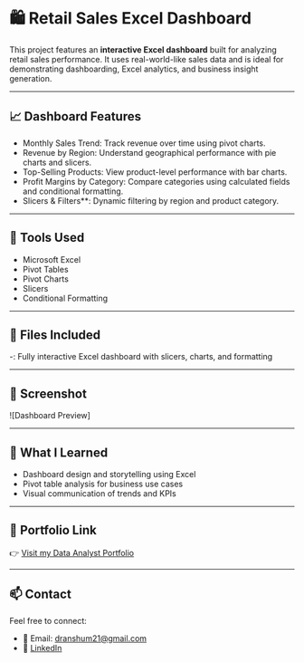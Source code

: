# 🛍️ Retail Sales Excel Dashboard

This project features an **interactive Excel dashboard** built for analyzing retail sales performance. It uses real-world-like sales data and is ideal for demonstrating dashboarding, Excel analytics, and business insight generation.

---

## 📈 Dashboard Features

- Monthly Sales Trend: Track revenue over time using pivot charts.
- Revenue by Region: Understand geographical performance with pie charts and slicers.
- Top-Selling Products: View product-level performance with bar charts.
- Profit Margins by Category: Compare categories using calculated fields and conditional formatting.
- Slicers & Filters**: Dynamic filtering by region and product category.

---

## 🧰 Tools Used

- Microsoft Excel
- Pivot Tables
- Pivot Charts
- Slicers
- Conditional Formatting

---

## 📂 Files Included

-: Fully interactive Excel dashboard with slicers, charts, and formatting

---

## 📸 Screenshot

![Dashboard Preview]

---

## 🧠 What I Learned

- Dashboard design and storytelling using Excel
- Pivot table analysis for business use cases
- Visual communication of trends and KPIs

---

## 🔗 Portfolio Link

👉 [Visit my Data Analyst Portfolio](https://www.datascienceportfol.io/dranshum21)

---

## 📫 Contact

Feel free to connect:
- 📧 Email: dranshum21@gmail.com
- 🔗 [LinkedIn](https://www.linkedin.com/in/anshum-luthra)

